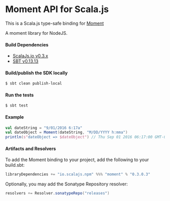 Moment API for Scala.js
=======================
This is a Scala.js type-safe binding for [Moment](https://www.npmjs.com/package/moment)

A moment library for NodeJS.

#### Build Dependencies

* [ScalaJs.io v0.3.x](https://github.com/ldaniels528/scalajs.io)
* [SBT v0.13.13](http://www.scala-sbt.org/download.html)

#### Build/publish the SDK locally

```bash
$ sbt clean publish-local
```

#### Run the tests

```bash
$ sbt test
```

#### Example

```scala
val dateString = "9/01/2016 6:17a"
val dateObject = Moment(dateString, "M/DD/YYYY h:mma")
println(s"dateObject => $dateObject") // Thu Sep 01 2016 06:17:00 GMT-0700
```

#### Artifacts and Resolvers

To add the Moment binding to your project, add the following to your build.sbt:  

```sbt
libraryDependencies += "io.scalajs.npm" %%% "moment" % "0.3.0.3"
```

Optionally, you may add the Sonatype Repository resolver:

```sbt   
resolvers += Resolver.sonatypeRepo("releases") 
```